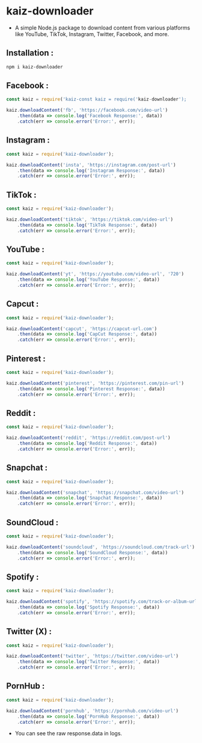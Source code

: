 # kaiz-downloader

* A simple Node.js package to download content from various platforms like YouTube, TikTok, Instagram, Twitter, Facebook, and more.


## Installation :
```bash
npm i kaiz-downloader
```

## Facebook :
```js
const kaiz = require('kaiz-const kaiz = require('kaiz-downloader');

kaiz.downloadContent('fb', 'https://facebook.com/video-url')
    .then(data => console.log('Facebook Response:', data))
    .catch(err => console.error('Error:', err));
```

## Instagram :
```js
const kaiz = require('kaiz-downloader');

kaiz.downloadContent('insta', 'https://instagram.com/post-url')
    .then(data => console.log('Instagram Response:', data))
    .catch(err => console.error('Error:', err));
```
## TikTok :
```js
const kaiz = require('kaiz-downloader');

kaiz.downloadContent('tiktok', 'https://tiktok.com/video-url')
    .then(data => console.log('TikTok Response:', data))
    .catch(err => console.error('Error:', err));
```
## YouTube :
```js
const kaiz = require('kaiz-downloader');

kaiz.downloadContent('yt', 'https://youtube.com/video-url', '720')
    .then(data => console.log('YouTube Response:', data))
    .catch(err => console.error('Error:', err));
```
## Capcut :
```js
const kaiz = require('kaiz-downloader');

kaiz.downloadContent('capcut', 'https://capcut-url.com')
    .then(data => console.log('CapCut Response:', data))
    .catch(err => console.error('Error:', err));
```
## Pinterest :
```js
const kaiz = require('kaiz-downloader');

kaiz.downloadContent('pinterest', 'https://pinterest.com/pin-url')
    .then(data => console.log('Pinterest Response:', data))
    .catch(err => console.error('Error:', err));
```
## Reddit :
```js
const kaiz = require('kaiz-downloader');

kaiz.downloadContent('reddit', 'https://reddit.com/post-url')
    .then(data => console.log('Reddit Response:', data))
    .catch(err => console.error('Error:', err));
```
## Snapchat :
```js
const kaiz = require('kaiz-downloader');

kaiz.downloadContent('snapchat', 'https://snapchat.com/video-url')
    .then(data => console.log('Snapchat Response:', data))
    .catch(err => console.error('Error:', err));
```
## SoundCloud :
```js
const kaiz = require('kaiz-downloader');

kaiz.downloadContent('soundcloud', 'https://soundcloud.com/track-url')
    .then(data => console.log('SoundCloud Response:', data))
    .catch(err => console.error('Error:', err));
```
## Spotify :
```js
const kaiz = require('kaiz-downloader');

kaiz.downloadContent('spotify', 'https://spotify.com/track-or-album-url')
    .then(data => console.log('Spotify Response:', data))
    .catch(err => console.error('Error:', err));
```
## Twitter (X) : 
```js
const kaiz = require('kaiz-downloader');

kaiz.downloadContent('twitter', 'https://twitter.com/video-url')
    .then(data => console.log('Twitter Response:', data))
    .catch(err => console.error('Error:', err));
```
## PornHub :
```js
const kaiz = require('kaiz-downloader');

kaiz.downloadContent('pornhub', 'https://pornhub.com/video-url')
    .then(data => console.log('PornHub Response:', data))
    .catch(err => console.error('Error:', err));
```
* You can see the raw response.data in logs.
